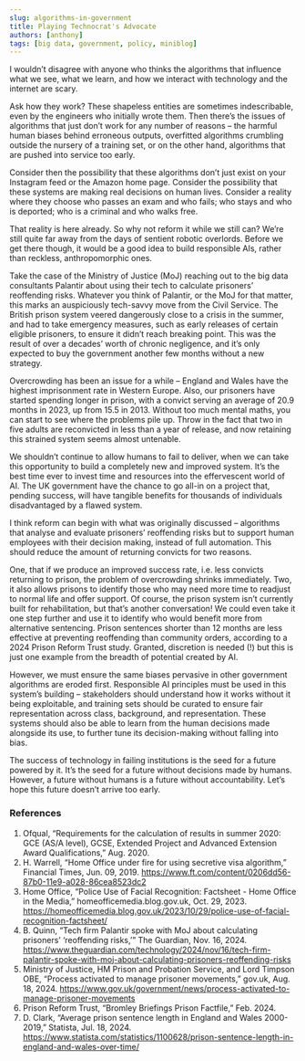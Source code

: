 ```yaml
---
slug: algorithms-in-government
title: Playing Technocrat's Advocate
authors: [anthony]
tags: [big data, government, policy, miniblog]
---
```

I wouldn’t disagree with anyone who thinks the algorithms that influence what we see, what we learn, and how we interact with technology and the internet are scary.

Ask how they work? These shapeless entities are sometimes indescribable, even by the engineers who initially wrote them. Then there’s the issues of algorithms that just don’t work for any number of reasons – the harmful human biases behind erroneous outputs, overfitted algorithms crumbling outside the nursery of a training set, or on the other hand, algorithms that are pushed into service too early.

Consider then the possibility that these algorithms don’t just exist on your Instagram feed or the Amazon home page. Consider the possibility that these systems are making real decisions on human lives. Consider a reality where they choose who passes an exam and who fails; who stays and who is deported; who is a criminal and who walks free.

That reality is here already. So why not reform it while we still can? We’re still quite far away from the days of sentient robotic overlords. Before we get there though, it would be a good idea to build responsible AIs, rather than reckless, anthropomorphic ones.

Take the case of the Ministry of Justice (MoJ) reaching out to the big data consultants Palantir about using their tech to calculate prisoners’ reoffending risks. Whatever you think of Palantir, or the MoJ for that matter, this marks an auspiciously tech-savvy move from the Civil Service. The British prison system veered dangerously close to a crisis in the summer, and had to take emergency measures, such as early releases of certain eligible prisoners, to ensure it didn’t reach breaking point. This was the result of over a decades’ worth of chronic negligence, and it’s only expected to buy the government another few months without a new strategy.

Overcrowding has been an issue for a while – England and Wales have the highest imprisonment rate in Western Europe. Also, our prisoners have started spending longer in prison, with a convict serving an average of 20.9 months in 2023, up from 15.5 in 2013. Without too much mental maths, you can start to see where the problems pile up. Throw in the fact that two in five adults are reconvicted in less than a year of release, and now retaining this strained system seems almost untenable.

We shouldn’t continue to allow humans to fail to deliver, when we can take this opportunity to build a completely new and improved system. It’s the best time ever to invest time and resources into the effervescent world of AI. The UK government have the chance to go all-in on a project that, pending success, will have tangible benefits for thousands of individuals disadvantaged by a flawed system.

I think reform can begin with what was originally discussed – algorithms that analyse and evaluate prisoners’ reoffending risks but to support human employees with their decision making, instead of full automation. This should reduce the amount of returning convicts for two reasons. 

One, that if we produce an improved success rate, i.e. less convicts returning to prison, the problem of overcrowding shrinks immediately. Two, it also allows prisons to identify those who may need more time to readjust to normal life and offer support. Of course, the prison system isn’t currently built for rehabilitation, but that’s another conversation!
We could even take it one step further and use it to identify who would benefit more from alternative sentencing. Prison sentences shorter than 12 months are less effective at preventing reoffending than community orders, according to a 2024 Prison Reform Trust study. Granted, discretion is needed (!) but this is just one example from the breadth of potential created by AI.

However, we must ensure the same biases pervasive in other government algorithms are eroded first. Responsible AI principles must be used in this system’s building – stakeholders should understand how it works without it being exploitable, and training sets should be curated to ensure fair representation across class, background, and representation. These systems should also be able to learn from the human decisions made alongside its use, to further tune its decision-making without falling into bias.

The success of technology in failing institutions is the seed for a future powered by it. It’s the seed for a future without decisions made by humans. However, a future without humans is a future without accountability. Let’s hope this future doesn’t arrive too early.

### References
1. Ofqual, “Requirements for the calculation of results in summer 2020: GCE (AS/A level), GCSE, Extended Project and Advanced Extension Award Qualifications,” Aug. 2020.   
2. H. Warrell, “Home Office under fire for using secretive visa algorithm,” Financial Times, Jun. 09, 2019. https://www.ft.com/content/0206dd56-87b0-11e9-a028-86cea8523dc2   
3. Home Office, “Police Use of Facial Recognition: Factsheet - Home Office in the Media,” homeofficemedia.blog.gov.uk, Oct. 29, 2023. https://homeofficemedia.blog.gov.uk/2023/10/29/police-use-of-facial-recognition-factsheet/   
4. B. Quinn, “Tech firm Palantir spoke with MoJ about calculating prisoners’ ‘reoffending risks,’” The Guardian, Nov. 16, 2024. https://www.theguardian.com/technology/2024/nov/16/tech-firm-palantir-spoke-with-moj-about-calculating-prisoners-reoffending-risks   
5. Ministry of Justice, HM Prison and Probation Service, and Lord Timpson OBE, “Process activated to manage prisoner movements,” gov.uk, Aug. 18, 2024. https://www.gov.uk/government/news/process-activated-to-manage-prisoner-movements   
6. Prison Reform Trust, “Bromley Briefings Prison Factfile,” Feb. 2024.   
7. D. Clark, “Average prison sentence length in England and Wales 2000-2019,” Statista, Jul. 18, 2024. https://www.statista.com/statistics/1100628/prison-sentence-length-in-england-and-wales-over-time/   

